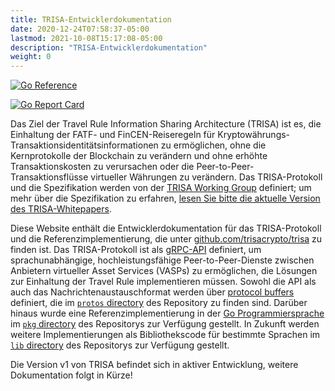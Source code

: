 ```yaml
---
title: TRISA-Entwicklerdokumentation
date: 2020-12-24T07:58:37-05:00
lastmod: 2021-10-08T15:17:08-05:00
description: "TRISA-Entwicklerdokumentation"
weight: 0
---
```


[![Go Reference](https://pkg.go.dev/badge/github.com/trisacrypto/trisa/pkg.svg)](https://pkg.go.dev/github.com/trisacrypto/trisa/pkg)

[![Go Report Card](https://goreportcard.com/badge/github.com/trisacrypto/trisa)](https://goreportcard.com/report/github.com/trisacrypto/trisa)

Das Ziel der Travel Rule Information Sharing Architecture (TRISA) ist es, die Einhaltung der FATF- und FinCEN-Reiseregeln für Kryptowährungs-Transaktionsidentitätsinformationen zu ermöglichen, ohne die Kernprotokolle der Blockchain zu verändern und ohne erhöhte Transaktionskosten zu verursachen oder die Peer-to-Peer-Transaktionsflüsse virtueller Währungen zu verändern. Das TRISA-Protokoll und die Spezifikation werden von der [TRISA Working Group](https://trisa.io) definiert; um mehr über die Spezifikation zu erfahren, [lesen Sie bitte die aktuelle Version des TRISA-Whitepapers](https://trisa.io/trisa-whitepaper/).

Diese Website enthält die Entwicklerdokumentation für das TRISA-Protokoll und die Referenzimplementierung, die unter [github.com/trisacrypto/trisa](https://github.com/trisacrypto/trisa) zu finden ist. Das TRISA-Protokoll ist als [gRPC-API](https://grpc.io/) definiert, um sprachunabhängige, hochleistungsfähige Peer-to-Peer-Dienste zwischen Anbietern virtueller Asset Services (VASPs) zu ermöglichen, die Lösungen zur Einhaltung der Travel Rule implementieren müssen. Sowohl die API als auch das Nachrichtenaustauschformat werden über [protocol buffers](https://developers.google.com/protocol-buffers) definiert, die im [`protos` directory](https://github.com/trisacrypto/trisa/tree/main/proto) des Repository zu finden sind. Darüber hinaus wurde eine Referenzimplementierung in der [Go Programmiersprache](https://golang.org/) im [`pkg` directory](https://github.com/trisacrypto/trisa/tree/main/proto) des Repositorys zur Verfügung gestellt. In Zukunft werden weitere Implementierungen als Bibliothekscode für bestimmte Sprachen im [`lib` directory](https://github.com/trisacrypto/trisa/tree/main/lib) des Repositorys zur Verfügung gestellt.

Die Version v1 von TRISA befindet sich in aktiver Entwicklung, weitere Dokumentation folgt in Kürze!

